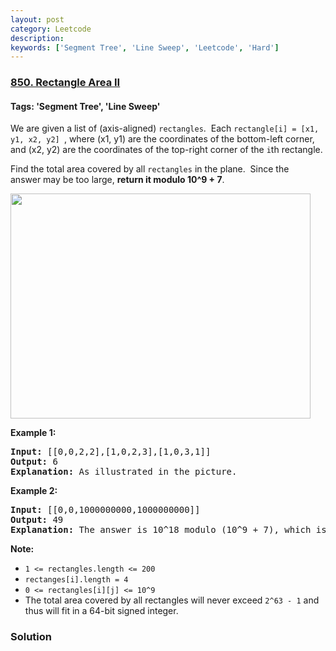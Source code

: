```yaml
---
layout: post
category: Leetcode
description: 
keywords: ['Segment Tree', 'Line Sweep', 'Leetcode', 'Hard']
---
```

### [850. Rectangle Area II](https://leetcode.com/problems/rectangle-area-ii)

#### Tags: 'Segment Tree', 'Line Sweep'

<div class="content__u3I1 question-content__JfgR"><div><p>We are given a list of (axis-aligned) <code>rectangles</code>.  Each <code>rectangle[i] = [x1, y1, x2, y2] </code>, where (x1, y1) are the coordinates of the bottom-left corner, and (x2, y2) are the coordinates of the top-right corner of the <code>i</code>th rectangle.</p>
<p>Find the total area covered by all <code>rectangles</code> in the plane.  Since the answer may be too large, <strong>return it modulo 10^9 + 7</strong>.</p>
<p><img alt="" src="https://s3-lc-upload.s3.amazonaws.com/uploads/2018/06/06/rectangle_area_ii_pic.png" style="width: 480px; height: 360px;"/></p>
<p><strong>Example 1:</strong></p>
<pre><strong>Input: </strong>[[0,0,2,2],[1,0,2,3],[1,0,3,1]]
<strong>Output: </strong>6
<strong>Explanation: </strong>As illustrated in the picture.
</pre>
<p><strong>Example 2:</strong></p>
<pre><strong>Input: </strong>[[0,0,1000000000,1000000000]]
<strong>Output: </strong>49
<strong>Explanation: </strong>The answer is 10^18 modulo (10^9 + 7), which is (10^9)^2 = (-7)^2 = 49.
</pre>
<p><strong>Note:</strong></p>
<ul>
<li><code>1 &lt;= rectangles.length &lt;= 200</code></li>
<li><code><font face="monospace">rectanges[i].length = 4</font></code></li>
<li><code>0 &lt;= rectangles[i][j] &lt;= 10^9</code></li>
<li>The total area covered by all rectangles will never exceed <code>2^63 - 1</code> and thus will fit in a 64-bit signed integer.</li>
</ul></div></div>

### Solution

